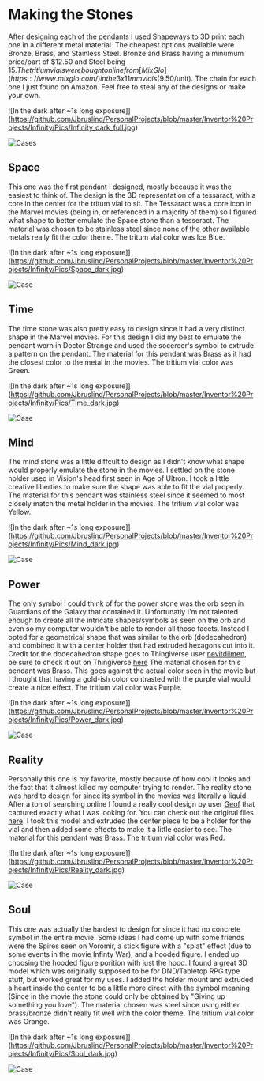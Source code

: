 # Making the Stones 
After designing each of the pendants I used Shapeways to 3D print each one in a different metal material. The cheapest options available were Bronze, Brass, and Stainless Steel. Bronze and 
Brass having a minumum price/part of $12.50 and Steel being $15. The tritium vials were bought online from [MixGlo](https://www.mixglo.com/) in the 3x11mm vials ($9.50/unit). The chain
for each one I just found on Amazon. Feel free to steal any of the designs or make your own. 

![In the dark after ~1s long exposure]](https://github.com/Jbruslind/PersonalProjects/blob/master/Inventor%20Projects/Infinity/Pics/Infinity_dark_full.jpg)

![Cases](https://github.com/Jbruslind/PersonalProjects/blob/master/Inventor%20Projects/Infinity/Pics/Infinity_light_none.jpg)

## Space
This one was the first pendant I designed, mostly because it was the easiest to think of. The design is the 3D representation of a tessaract, with a core in the center
for the tritum vial to sit. The Tessaract was a core icon in the Marvel movies (being in, or referenced in a majority of them) so I figured what shape to better
emulate the Space stone than a tesseract. The material was chosen to be stainless steel since none of the other available metals really fit the color theme. 
The tritum vial color was Ice Blue. 

![In the dark after ~1s long exposure]](https://github.com/Jbruslind/PersonalProjects/blob/master/Inventor%20Projects/Infinity/Pics/Space_dark.jpg)

![Case](https://github.com/Jbruslind/PersonalProjects/blob/master/Inventor%20Projects/Infinity/Pics/Space_light_none.jpg)

## Time 
The time stone was also pretty easy to design since it had a very distinct shape in the Marvel movies. For this design I did my best to emulate the pendant worn in Doctor Strange 
and used the socercer's symbol to extrude a pattern on the pendant. The material for this pendant was Brass as it had the closest color to the metal in the movies. The tritium 
vial color was Green. 

![In the dark after ~1s long exposure]](https://github.com/Jbruslind/PersonalProjects/blob/master/Inventor%20Projects/Infinity/Pics/Time_dark.jpg)

![Case](https://github.com/Jbruslind/PersonalProjects/blob/master/Inventor%20Projects/Infinity/Pics/Time_light_none.jpg)

## Mind 
The mind stone was a little diffcult to design as I didn't know what shape would properly emulate the stone in the movies. I settled on the stone holder used in Vision's head first seen 
in Age of Ultron. I took a little creative liberties to make sure the shape was able to fit the vial properly. The material for this pendant was stainless steel since it seemed to most 
closely match the metal holder in the movies. The tritium vial color was Yellow. 

![In the dark after ~1s long exposure]](https://github.com/Jbruslind/PersonalProjects/blob/master/Inventor%20Projects/Infinity/Pics/Mind_dark.jpg)

![Case](https://github.com/Jbruslind/PersonalProjects/blob/master/Inventor%20Projects/Infinity/Pics/Mind_light_none.jpg)

## Power 
The only symbol I could think of for the power stone was the orb seen in Guardians of the Galaxy that contained it. Unfortunatly I'm not talented enough to create all the intricate shapes/symbols
as seen on the orb and even so my computer wouldn't be able to render all those facets. Instead I opted for a geometrical shape that was similar to the orb (dodecahedron) and combined it with a center holder
that had extruded hexagons cut into it. Credit for the dodecahedron shape goes to Thingiverse user [nevitdilmen](https://www.thingiverse.com/nevitdilmen/about), be sure to check it out on Thingiverse
[here](https://www.thingiverse.com/thing:1344625) The material chosen for this pendant was Brass. This goes against the actual color seen in the movie but I thought that having a 
gold-ish color contrasted with the purple vial would create a nice effect. The tritium vial color was Purple. 

![In the dark after ~1s long exposure]](https://github.com/Jbruslind/PersonalProjects/blob/master/Inventor%20Projects/Infinity/Pics/Power_dark.jpg)

![Case](https://github.com/Jbruslind/PersonalProjects/blob/master/Inventor%20Projects/Infinity/Pics/Power_light_none.jpg)

## Reality 
Personally this one is my favorite, mostly because of how cool it looks and the fact that it almost killed my computer trying to render. 
The reality stone was hard to design for since its symbol in the movies was literally a liquid. After a ton of searching online I found a really cool design by user [Geof](https://twitter.com/gmweed/status/928268167981518848)
that captured exactly what I was looking for. You can check out the original files [here](https://www.3dizingof.com/shop/free-designs/borromean-vase/). I took this model and extruded the center piece 
to be a holder for the vial and then added some effects to make it a little easier to see. The material for this pendant was Brass. The tritium vial color was Red. 

![In the dark after ~1s long exposure]](https://github.com/Jbruslind/PersonalProjects/blob/master/Inventor%20Projects/Infinity/Pics/Reality_dark.jpg)

![Case](https://github.com/Jbruslind/PersonalProjects/blob/master/Inventor%20Projects/Infinity/Pics/Reality_light_none.jpg)

## Soul
This one was actually the hardest to design for since it had no concrete symbol in the entire movie. Some ideas I had come up with some friends were the Spires seen on Voromir, a stick figure with 
a "splat" effect (due to some events in the movie Infinty War), and a hooded figure. I ended up choosing the hooded figure porition with just the hood. I found a great 3D model which was originally 
supposed to be for DND/Tabletop RPG type stuff, but worked great for my uses. I added the holder mount and extruded a heart inside the center to be a little more direct with the symbol meaning (Since
in the movie the stone could only be obtained by "Giving up something you love"). The material chosen was steel since using either brass/bronze didn't really fit well with the color theme. The 
tritium vial color was Orange.  

![In the dark after ~1s long exposure]](https://github.com/Jbruslind/PersonalProjects/blob/master/Inventor%20Projects/Infinity/Pics/Soul_dark.jpg)

![Case](https://github.com/Jbruslind/PersonalProjects/blob/master/Inventor%20Projects/Infinity/Pics/Soul_light_none.jpg)
